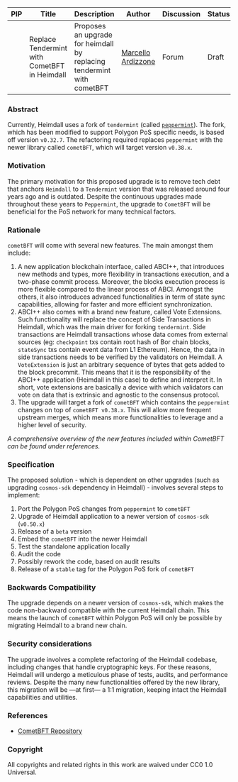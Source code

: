 | PIP | Title          | Description                | Author                        | Discussion                                                                  | Status      | Type                                     | Date                  |
|-----|----------------|----------------------------|-------------------------------|-----------------------------------------------------------------------------|-------------|------------------------------------------|-----------------------|
|  |Replace Tendermint with CometBFT in Heimdall| Proposes an upgrade for heimdall by replacing tendermint with cometBFT | [Marcello Ardizzone](https://github.com/marcello33) | Forum | Draft | Core | 2024-06-18

### Abstract

Currently, Heimdall uses a fork of `tendermint` (called [`peppermint`](https://github.com/maticnetwork/tendermint)). The fork, which has been modified to support Polygon PoS specific needs, is based off version `v0.32.7`.
The refactoring required replaces `peppermint` with the newer library called `cometBFT`, which will target version `v0.38.x`.

### Motivation

The primary motivation for this proposed upgrade is to remove tech debt that anchors `Heimdall` to a `Tendermint` version that was released around four years ago and is outdated. Despite the continuous upgrades made throughout these years to `Peppermint`, the upgrade to `CometBFT` will be beneficial for the PoS network for many technical factors.

### Rationale

`cometBFT` will come with several new features. The main amongst them include:
1. A new application blockchain interface, called ABCI++, that introduces new methods and types, more flexibility in transactions execution, and a two-phase commit process. Moreover, the blocks execution process is more flexible compared to the linear process of ABCI. Amongst the others, it also introduces advanced functionalities in term of state sync capabilities, allowing for faster and more efficient synchronization.
2. ABCI++ also comes with a brand new feature, called Vote Extensions. Such functionality will replace the concept of Side Transactions in Heimdall, which was the main driver for forking `tendermint`. Side transactions are Heimdall transactions whose data comes from external sources (eg: `checkpoint` txs contain root hash of Bor chain blocks, `stateSync` txs contain event data from L1 Ethereum). Hence, the data in side transactions needs to be verified by the validators on Heimdall. A `VoteExtension` is just an arbitrary sequence of bytes that gets added to the block precommit. This means that it is the responsibility of the ABCI++ application (Heimdall in this case) to define and interpret it. In short, vote extensions are basically a device with which validators can vote on data that is extrinsic and agnostic to the consensus protocol.
3. The upgrade will target a fork of `cometBFT` which contains the `peppermint` changes on top of `cometBFT v0.38.x`. This will allow more frequent upstream merges, which means more functionalities to leverage and a higher level of security.
   
*A comprehensive overview of the new features included within CometBFT can be found under references.*

### Specification

The proposed solution - which is dependent on other upgrades (such as upgrading `cosmos-sdk` dependency in Heimdall) - involves several steps to implement:
1. Port the Polygon PoS changes from `peppermint` to `cometBFT`
2. Upgrade of Heimdall application to a newer version of `cosmos-sdk` (`v0.50.x`)
3. Release of a `beta` version
4. Embed the `cometBFT` into the newer Heimdall
5. Test the standalone application locally
6. Audit the code
7. Possibly rework the code, based on audit results
8. Release of a `stable` tag for the Polygon PoS fork of `cometBFT`


### Backwards Compatibility

The upgrade depends on a newer version of `cosmos-sdk`, which makes the code non-backward compatible with the current Heimdall chain. This means the launch of `cometBFT` within Polygon PoS will only be possible by migrating Heimdall to a brand new chain.

### Security considerations

The upgrade involves a complete refactoring of the Heimdall codebase, including changes that handle cryptographic keys. For these reasons, Heimdall will undergo a meticulous phase of tests, audits, and performance reviews. Despite the many new functionalities offered by the new library, this migration will be —at first— a 1:1 migration, keeping intact the Heimdall capabilities and utilities.


### References

- [CometBFT Repository](https://github.com/cometbft/cometbft)

### Copyright

All copyrights and related rights in this work are waived under CC0 1.0 Universal.
